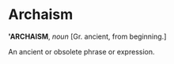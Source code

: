 # Archaism

**'ARCHAISM**, _noun_ \[Gr. ancient, from beginning.\]

An ancient or obsolete phrase or expression.